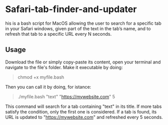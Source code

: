# Safari-tab-finder-and-updater

his is a bash script for MacOS allowing the user to search for a specific tab in your Safari windows, given part of the text in the tab’s name, and to refresh that tab to a specific URL every N seconds.

## Usage

Download the file or simply copy-paste its content, open your terminal and navigate to the file's folder. Make it executable by doing:
> chmod +x myfile.bash

Then you can call it by doing, for istance:
> ./myfile.bash "text" "https://mywebsite.com" 5

This command will search for a tab containing "text" in its title. If more tabs satisfy the condition, only the first one is considered.
If a tab is found, its URL is updated to "https://mywebsite.com" and refreshed every 5 seconds.
